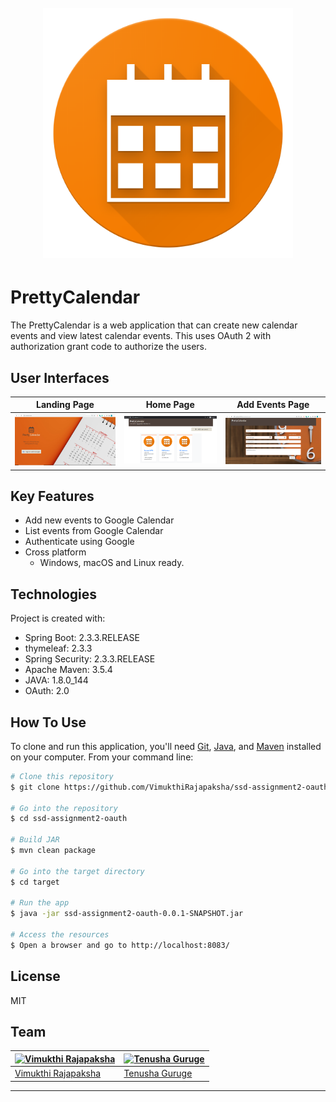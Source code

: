 <h1 align="center">
  <br>
  <a href="https://github.com/VimukthiRajapaksha/ssd-assignment2-oauth"><img src="https://raw.githubusercontent.com/VimukthiRajapaksha/ssd-assignment2-oauth/development/src/main/resources/static/img/event.png" alt="Logo" width="400"></a>
  <br>
</h1>

# PrettyCalendar

The PrettyCalendar is a web application that can create new calendar events and view latest calendar events. This uses OAuth 2 with authorization grant code to authorize the users. 

## User Interfaces

|  Landing Page  |  Home Page  |  Add Events Page  |
|---------------------|----------------------|----------------------|
|![Landing Page](https://raw.githubusercontent.com/VimukthiRajapaksha/ssd-assignment2-oauth/development/src/main/resources/static/img/pages/landingPage.png) | ![Home Page](https://raw.githubusercontent.com/VimukthiRajapaksha/ssd-assignment2-oauth/development/src/main/resources/static/img/pages/homePage.png) | ![Add Events Page](https://raw.githubusercontent.com/VimukthiRajapaksha/ssd-assignment2-oauth/development/src/main/resources/static/img/pages/addEventPage.png) |

## Key Features

* Add new events to Google Calendar
* List events from Google Calendar
* Authenticate using Google
* Cross platform
  - Windows, macOS and Linux ready.


## Technologies
Project is created with:
* Spring Boot: 2.3.3.RELEASE
* thymeleaf: 2.3.3
* Spring Security: 2.3.3.RELEASE
* Apache Maven: 3.5.4
* JAVA: 1.8.0_144
* OAuth: 2.0

## How To Use

To clone and run this application, you'll need [Git](https://git-scm.com), [Java](https://www.oracle.com/java/technologies/javase/javase-jdk8-downloads.html), and [Maven](https://maven.apache.org/download.cgi) installed on your computer. From your command line:

```bash
# Clone this repository
$ git clone https://github.com/VimukthiRajapaksha/ssd-assignment2-oauth.git

# Go into the repository
$ cd ssd-assignment2-oauth

# Build JAR
$ mvn clean package

# Go into the target directory
$ cd target

# Run the app
$ java -jar ssd-assignment2-oauth-0.0.1-SNAPSHOT.jar

# Access the resources
$ Open a browser and go to http://localhost:8083/
```

## License

MIT

## Team

[![Vimukthi Rajapaksha](https://avatars0.githubusercontent.com/u/23322140?s=285&u=a3df73e0d3c6cc53bc70facd20c0df99cf233f21&v=4)](https://github.com/vimukthiRajapaksha) | [![Tenusha Guruge](https://avatars1.githubusercontent.com/u/36528198?s=460&u=79617234431d50d5f3a6340ba9eeec23ac7001d9&v=4)](https://github.com/tenusha)
---|---
[Vimukthi Rajapaksha](https://github.com/VimukthiRajapaksha) |[Tenusha Guruge](https://github.com/tenusha)

---
